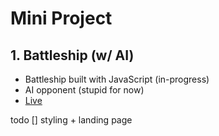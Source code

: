 # Mini Project

## 1. Battleship (w/ AI)
- Battleship built with JavaScript (in-progress)
- AI opponent (stupid for now)
- [Live](https://juliendy.github.io/mini-projects/js-battleship/)

todo
[] styling + landing page
